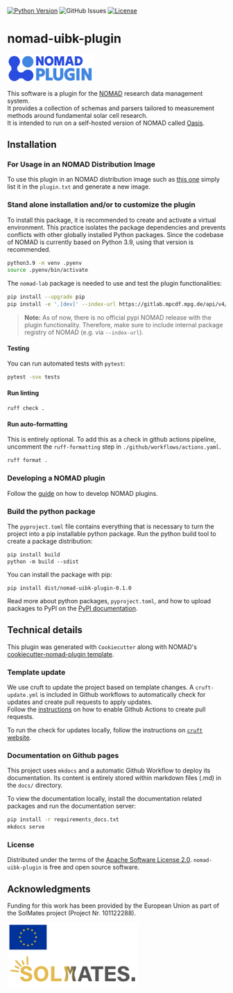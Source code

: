 [![Python Version](https://img.shields.io/badge/python-3.9-blue.svg)](https://python.org)
![GitHub Issues](https://img.shields.io/github/issues/fabianschoeppach/nomad-UIBK-plugin)
[![License](https://img.shields.io/badge/License-Apache%202.0-blue.svg)](https://opensource.org/licenses/Apache-2.0)

# nomad-uibk-plugin

<img src="docs/assets/nomad-plugin-logo.png" alt="NOMAD Plugin Logo" width="200">

This software is a plugin for the [NOMAD](https://nomad-lab.eu/nomad-lab/) research data management system.  
It provides a collection of schemas and parsers tailored to measurement methods around fundamental solar cell research.  
It is intended to run on a self-hosted version of NOMAD called [Oasis](https://nomad-lab.eu/nomad-lab/nomad-oasis.html).

## Installation

### For Usage in an NOMAD Distribution Image

To use this plugin in an NOMAD distribution image such as [this one](https://github.com/fabianschoeppach/nomad-UIBK-image) simply list it in the `plugin.txt` and generate a new image.

### Stand alone installation and/or to customize the plugin

To install this package, it is recommended to create and activate a virtual environment.
This practice isolates the package dependencies and prevents conflicts with other globally installed Python packages.
Since the codebase of NOMAD is currently based on Python 3.9, using that version is recommended.

```sh
python3.9 -m venv .pyenv
source .pyenv/bin/activate
```

The `nomad-lab` package is needed to use and test the plugin functionalities:

```sh
pip install --upgrade pip
pip install -e '.[dev]' --index-url https://gitlab.mpcdf.mpg.de/api/v4/projects/2187/packages/pypi/simple
```

> **Note:** As of now, there is no official pypi NOMAD release with the plugin functionality. Therefore, make sure to include internal package registry of NOMAD (e.g. via `--index-url`).

#### Testing

You can run automated tests with `pytest`:

```sh
pytest -svx tests
```

#### Run linting

```sh
ruff check .
```

#### Run auto-formatting

This is entirely optional. To add this as a check in github actions pipeline, uncomment the `ruff-formatting` step in `./github/workflows/actions.yaml`.

```sh
ruff format .
```

### Developing a NOMAD plugin

Follow the [guide](https://nomad-lab.eu/prod/v1/staging/docs/howto/plugins/plugins.html) on how to develop NOMAD plugins.

### Build the python package

The `pyproject.toml` file contains everything that is necessary to turn the project
into a pip installable python package. Run the python build tool to create a package distribution:

```
pip install build
python -m build --sdist
```

You can install the package with pip:

```
pip install dist/nomad-uibk-plugin-0.1.0
```

Read more about python packages, `pyproject.toml`, and how to upload packages to PyPI
on the [PyPI documentation](https://packaging.python.org/en/latest/tutorials/packaging-projects/).

## Technical details

This plugin was generated with `Cookiecutter` along with NOMAD's [cookiecutter-nomad-plugin template](https://github.com/blueraft/cookiecutter-nomad-plugin).

### Template update

We use cruft to update the project based on template changes. A `cruft-update.yml` is included in Github workflows to automatically check for updates and create pull requests to apply updates.  
Follow the [instructions](https://github.blog/changelog/2022-05-03-github-actions-prevent-github-actions-from-creating-and-approving-pull-requests/) on how to enable Github Actions to create pull requests.

To run the check for updates locally, follow the instructions on [`cruft` website](https://cruft.github.io/cruft/#updating-a-project).

### Documentation on Github pages

This project uses `mkdocs` and a automatic Github Workflow to deploy its documentation.
Its content is entirely stored within markdown files (.md) in the `docs/` directory.

To view the documentation locally, install the documentation related packages and run the documentation server:
```sh
pip install -r requirements_docs.txt
mkdocs serve
```

### License
Distributed under the terms of the [Apache Software License 2.0](LICENSE).
`nomad-uibk-plugin` is free and open source software.

## Acknowledgments

Funding for this work has been provided by the European Union as part of the SolMates project (Project Nr. 101122288).

<img src="docs/assets/eu_funding_logo.png" alt="EU Funding Logo" width="300">
<img src="docs/assets/solmates_logo.png" alt="SolMates Logo" width="300">
